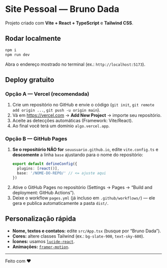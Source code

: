 # Site Pessoal — Bruno Dada

Projeto criado com **Vite + React + TypeScript** e **Tailwind CSS**.

## Rodar localmente
```bash
npm i
npm run dev
```
Abra o endereço mostrado no terminal (ex.: `http://localhost:5173`).

## Deploy gratuito

### Opção A — Vercel (recomendada)
1. Crie um repositório no GitHub e envie o código (`git init`, `git remote add origin ...`, `git push -u origin main`).
2. Vá em https://vercel.com → **Add New Project** → importe seu repositório.
3. Aceite as detecções automáticas (Framework: Vite/React).  
4. Ao final você terá um domínio `algo.vercel.app`.

### Opção B — GitHub Pages
1. **Se o repositório NÃO for** `seuusuario.github.io`, edite `vite.config.ts` e **descomente** a linha `base` ajustando para o nome do repositório:
   ```ts
   export default defineConfig({
     plugins: [react()],
     base: '/NOME-DO-REPO/' // <= ajuste aqui
   })
   ```
2. Ative o GitHub Pages no repositório (Settings → Pages → “Build and deployment: GitHub Actions”).  
3. Deixe o workflow `pages.yml` (já incluso em `.github/workflows/`) — ele gera e publica automaticamente a pasta `dist/`.

## Personalização rápida
- **Nome, textos e contatos:** edite `src/App.tsx` (busque por “Bruno Dada”).  
- **Cores:** altere classes Tailwind (ex.: `bg-slate-900`, `text-sky-600`).  
- **Ícones:** usamos [`lucide-react`](https://lucide.dev/icons/).  
- **Animações:** [`framer-motion`](https://www.framer.com/motion/).

---
Feito com ♥️

